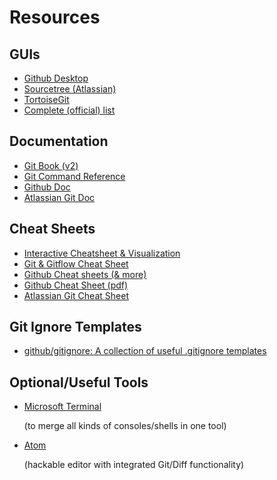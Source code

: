# Resources

## GUIs

- [Github Desktop](https://desktop.github.com/)
- [Sourcetree (Atlassian)](https://www.sourcetreeapp.com/)
- [TortoiseGit](https://tortoisegit.org/)
- [Complete (official) list](https://git-scm.com/download/gui/windows)

## Documentation

- [Git Book (v2)](https://git-scm.com/book/en/v2)
- [Git Command Reference](https://git-scm.com/docs)
- [Github Doc](https://docs.github.com/en)
- [Atlassian Git Doc](https://www.atlassian.com/de/git)

## Cheat Sheets

- [Interactive Cheatsheet & Visualization](https://ndpsoftware.com/git-cheatsheet.html#loc=index)
- [Git & Gitflow Cheat Sheet](http://bilalarslan.me/git-cheat-sheet/)
- [Github Cheat sheets (& more)](https://training.github.com/)
- [Github Cheat Sheet (pdf)](https://education.github.com/git-cheat-sheet-education.pdf)
- [Atlassian Git Cheat Sheet](https://www.atlassian.com/git/tutorials/atlassian-git-cheatsheet)

## Git Ignore Templates

- [github/gitignore: A collection of useful .gitignore templates](https://github.com/github/gitignore) 

## Optional/Useful Tools

- [Microsoft Terminal](https://github.com/microsoft/terminal) 

  (to merge all kinds of consoles/shells in one tool)

- [Atom](https://atom.io/)

   (hackable editor with integrated Git/Diff functionality)